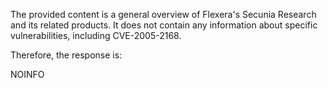 The provided content is a general overview of Flexera's Secunia Research and its related products. It does not contain any information about specific vulnerabilities, including CVE-2005-2168.

Therefore, the response is:

NOINFO